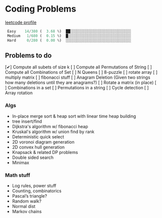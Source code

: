 # Coding Problems

[leetcode profile](https://leetcode.com/jordanmmck/)

```python
 Easy	 14/380 (  3.68 %)  ██░░░░░░░░░░░░░░░░░░░░░░░░░░░░
 Medium	  1/680 (  0.15 %)  █░░░░░░░░░░░░░░░░░░░░░░░░░░░░░
 Hard	  0/280 (  0.00 %)  ░░░░░░░░░░░░░░░░░░░░░░░░░░░░░░
```

## Problems to do

[‎✔] Compute all subets of size k
[‎ ] Compute all Permutations of String
[ ] Compute all Combinations of Set
[ ] N Queens
[ ] 8-puzzle
[ ] rotate array
[ ] multiply matrix
[ ] fibonacci stuff
[ ] Anagram Deletion (Given two strings how many deletions until they are anagrams?)
[ ] Rotate a matrix (in place)
[ ] Combinations in a set
[ ] Permutations in a string
[ ] Cycle detection
[ ] Array rotation

### Algs

- In-place merge sort & heap sort with linear time heap building
- tree insert/find
- Dijkstra's algorithm w/ fibonacci heap
- Kruskal's algorithm w/ union find by rank
- Deterministic quick select
- 2D voronoi diagram generation
- 2D convex hull generation
- Knapsack & related DP problems
- Double sided search
- Minimax

### Math stuff

- Log rules, power stuff
- Counting, combinatorics
- Pascal’s triangle?
- Random walk?
- Normal dist
- Markov chains
